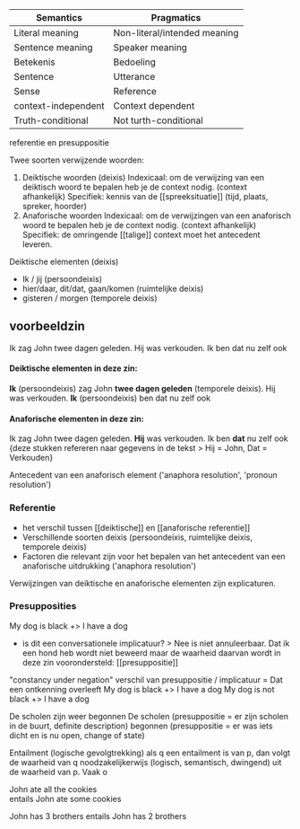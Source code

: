 | Semantics           | Pragmatics                   |
| ------------------- | ---------------------------- |
| Literal meaning     | Non-literal/intended meaning |
| Sentence meaning    | Speaker meaning              |
| Betekenis           | Bedoeling                    |
| Sentence            | Utterance                    |
| Sense               | Reference                    |
| context-independent | Context dependent            |
| Truth-conditional   | Not turth-conditional                             |

referentie en presuppositie

Twee soorten verwijzende woorden:
1. Deiktische woorden (deixis)
		Indexicaal: om de verwijzing van een deiktisch woord te bepalen heb je de context nodig. (context afhankelijk)
		Specifiek: kennis van de [[spreeksituatie]] (tijd, plaats, spreker, hoorder)
1. Anaforische woorden
		Indexicaal: om de verwijzingen van een anaforisch woord te bepalen heb je de context nodig. (context afhankelijk)
		Specifiek: de omringende [[talige]] context moet het antecedent leveren.

Deiktische elementen (deixis)
- Ik / jij (persoondeixis)
- hier/daar, dit/dat, gaan/komen (ruimtelijke deixis)
- gisteren / morgen (temporele deixis)

## voorbeeldzin
Ik zag John twee dagen geleden. Hij was verkouden. Ik ben dat nu zelf ook

#### Deiktische elementen in deze zin:
**Ik** (persoondeixis) zag John **twee dagen geleden** (temporele deixis). Hij was verkouden. **Ik** (persoondeixis) ben dat nu zelf ook

#### Anaforische elementen in deze zin:
Ik zag John twee dagen geleden. **Hij** was verkouden. Ik ben **dat** nu zelf ook
{deze stukken refereren naar gegevens in de tekst > Hij = John, Dat = Verkouden}

Antecedent van een anaforisch element ('anaphora resolution', 'pronoun resolution')


### Referentie
- het verschil tussen [[deiktische]] en [[anaforische referentie]]
- Verschillende soorten deixis (persoondeixis, ruimtelijke deixis, temporele deixis)
- Factoren die relevant zijn voor het bepalen van het antecedent van een anaforische uitdrukking ('anaphora resolution')

Verwijzingen van deiktische en anaforische elementen zijn explicaturen.

### Presupposities
My dog is black +> I have a dog
- is dit een conversationele implicatuur? > Nee is niet annuleerbaar. 
Dat ik een hond heb wordt niet beweerd maar de waarheid daarvan wordt in deze zin voorondersteld: [[presuppositie]]


"constancy under negation"
verschil van presuppositie / implicatuur = Dat een ontkenning overleeft
My dog is black +> I have a dog
My dog is not black +> I have a dog


De scholen zijn weer begonnen
De scholen (presuppositie = er zijn scholen in de buurt, definite description)
begonnen (presuppositie = er was iets dicht en is nu open, change of state)


Entailment (logische gevolgtrekking)
als q een entailment is van p, dan volgt de waarheid van q noodzakelijkerwijs (logisch, semantisch, dwingend) uit de waarheid van p.
Vaak o

John ate all the cookies  
entails
John ate some cookies

John has 3 brothers
entails
John has 2 brothers




